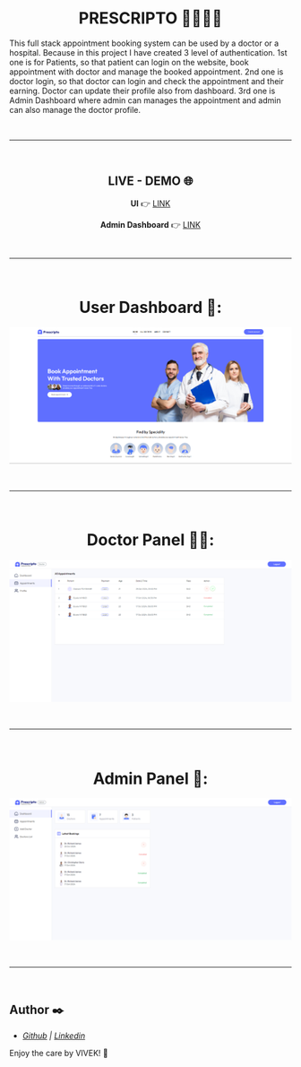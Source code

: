 <div align="center">
  
# PRESCRIPTO 👨‍⚕️🏥🤒
</div>

This full stack appointment booking system can be used by a doctor or a hospital. Because in this project I have created 3 level of authentication. 1st one is for Patients, so that patient can login on the website, book appointment with doctor and manage the booked appointment. 2nd one is doctor login, so that doctor can login and check the appointment and their earning. Doctor can update their profile also from dashboard. 3rd one is Admin Dashboard where admin can manages the appointment and admin can also manage the doctor profile.

<br/><hr/><br/>

<div align="center">

## LIVE - DEMO 🌐
  
**UI** 👉 [LINK](https://prescripto-client-portal.vercel.app)

**Admin Dashboard** 👉 [LINK](https://prescripto-admin-portal.vercel.app)
</div>

<br/><hr/><br/>

<div align="center">

# User Dashboard 👤:
![UI](./images/patient.png)

<br /><hr /><br />

# Doctor Panel 🧑‍⚕️:
![doctor-panel](./images/doctor.png)

<br /><hr /><br />

# Admin Panel 🎯:
![admin-panel](./images/admin.png)

</div>

<br /><hr /><br />

## Author :black_nib:
- _[Github](https://github.com/vivekgoyal-1) | [Linkedin](https://www.linkedin.com/in/vivek-goyal-080440262/)_

Enjoy the care by VIVEK! 🎉

<br /><br />